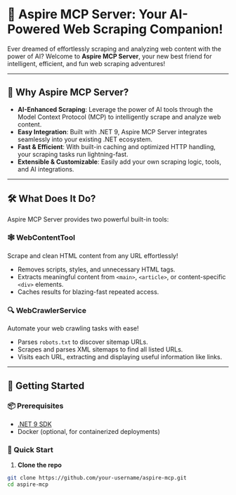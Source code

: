 # 🚀 Aspire MCP Server: Your AI-Powered Web Scraping Companion!

Ever dreamed of effortlessly scraping and analyzing web content with the power of AI? Welcome to **Aspire MCP Server**, your new best friend for intelligent, efficient, and fun web scraping adventures!

---

## 🌟 Why Aspire MCP Server?

- **AI-Enhanced Scraping**: Leverage the power of AI tools through the Model Context Protocol (MCP) to intelligently scrape and analyze web content.
- **Easy Integration**: Built with .NET 9, Aspire MCP Server integrates seamlessly into your existing .NET ecosystem.
- **Fast & Efficient**: With built-in caching and optimized HTTP handling, your scraping tasks run lightning-fast.
- **Extensible & Customizable**: Easily add your own scraping logic, tools, and AI integrations.

---

## 🛠️ What Does It Do?

Aspire MCP Server provides two powerful built-in tools:

### 🕸️ **WebContentTool**

Scrape and clean HTML content from any URL effortlessly!

- Removes scripts, styles, and unnecessary HTML tags.
- Extracts meaningful content from `<main>`, `<article>`, or content-specific `<div>` elements.
- Caches results for blazing-fast repeated access.

### 🔍 **WebCrawlerService**

Automate your web crawling tasks with ease!

- Parses `robots.txt` to discover sitemap URLs.
- Scrapes and parses XML sitemaps to find all listed URLs.
- Visits each URL, extracting and displaying useful information like links.

---

## 🚦 Getting Started

### 📦 Prerequisites

- [.NET 9 SDK](https://dotnet.microsoft.com/download/dotnet/9.0)
- Docker (optional, for containerized deployments)

### 🚀 Quick Start

1. **Clone the repo**

```bash
git clone https://github.com/your-username/aspire-mcp.git
cd aspire-mcp